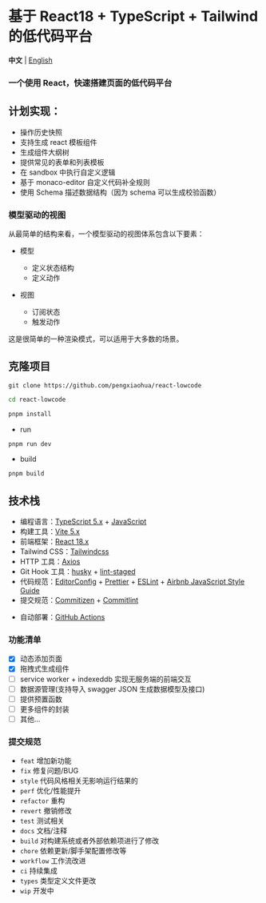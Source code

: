 # 基于 React18 + TypeScript + Tailwind 的低代码平台

**中文** | [English](./README.EN.md)

### 一个使用 React，快速搭建页面的低代码平台

## 计划实现：

- 操作历史快照
- 支持生成 react 模板组件
- 生成组件大纲树
- 提供常见的表单和列表模板
- 在 sandbox 中执行自定义逻辑
- 基于 monaco-editor 自定义代码补全规则
- 使用 Schema 描述数据结构（因为 schema 可以生成校验函数）

### 模型驱动的视图

从最简单的结构来看，一个模型驱动的视图体系包含以下要素：

- 模型

  - 定义状态结构
  - 定义动作

- 视图
  - 订阅状态
  - 触发动作

这是很简单的一种渲染模式，可以适用于大多数的场景。

## 克隆项目

```shell
git clone https://github.com/pengxiaohua/react-lowcode
```

```bash
cd react-lowcode

pnpm install

```

- run

```bash
pnpm run dev
```

- build

```bash
pnpm build
```

## 技术栈

- 编程语言：[TypeScript 5.x](https://www.typescriptlang.org/zh/) + [JavaScript](https://www.javascript.com/)
- 构建工具：[Vite 5.x](https://cn.vitejs.dev/)
- 前端框架：[React 18.x](https://react.dev/)
  <!-- - 路由工具：[Vue Router 4.x](https://next.router.vuejs.org/zh/index.html) -->
  <!-- - 状态管理：[Vuex 4.x](https://next.vuex.vuejs.org/) -->
    <!-- - PC 端 UI 框架：[Element Plus](https://element-plus.org/#/zh-CN) -->
  <!-- - H5 端 UI 框架：[vant](https://vant-contrib.gitee.io/vant/v3/#/zh-CN/) -->
- Tailwind CSS：[Tailwindcss](https://tailwindcss.com/)
- HTTP 工具：[Axios](https://axios-http.com/)
- Git Hook 工具：[husky](https://typicode.github.io/husky/#/) + [lint-staged](https://github.com/okonet/lint-staged)
- 代码规范：[EditorConfig](http://editorconfig.org) + [Prettier](https://prettier.io/) + [ESLint](https://eslint.org/) + [Airbnb JavaScript Style Guide](https://github.com/airbnb/javascript#translation)
- 提交规范：[Commitizen](http://commitizen.github.io/cz-cli/) + [Commitlint](https://commitlint.js.org/#/)
<!-- - 单元测试：[vue-test-utils](https://next.vue-test-utils.vuejs.org/) + [jest](https://jestjs.io/) + [vue-jest](https://github.com/vuejs/vue-jest) + [ts-jest](https://kulshekhar.github.io/ts-jest/) -->
- 自动部署：[GitHub Actions](https://docs.github.com/cn/actions/learn-github-actions)

### 功能清单

- [x] 动态添加页面
- [x] 拖拽式生成组件
- [ ] service worker + indexeddb 实现无服务端的前端交互
- [ ] 数据源管理(支持导入 swagger JSON 生成数据模型及接口)
- [ ] 提供预置函数
- [ ] 更多组件的封装
- [ ] 其他...

### 提交规范

- `feat` 增加新功能
- `fix` 修复问题/BUG
- `style` 代码风格相关无影响运行结果的
- `perf` 优化/性能提升
- `refactor` 重构
- `revert` 撤销修改
- `test` 测试相关
- `docs` 文档/注释
- `build` 对构建系统或者外部依赖项进行了修改
- `chore` 依赖更新/脚手架配置修改等
- `workflow` 工作流改进
- `ci` 持续集成
- `types` 类型定义文件更改
- `wip` 开发中
